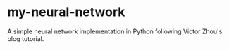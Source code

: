 # my-neural-network
A simple neural network implementation in Python following Victor Zhou's blog tutorial.
